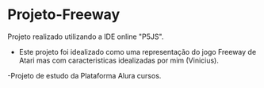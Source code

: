 # Projeto-Freeway
Projeto realizado utilizando a IDE online "P5JS".

- Este projeto foi idealizado como uma representação do jogo Freeway de Atari mas com caracteristicas idealizadas por mim (Vinicius). 

-Projeto de estudo da Plataforma Alura cursos.
